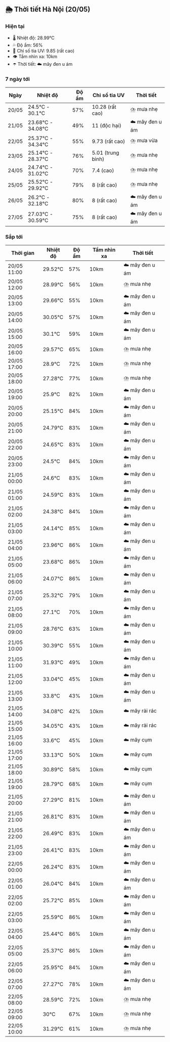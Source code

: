 ## 🌦️ Thời tiết Hà Nội (20/05)

### Hiện tại

- 🌡️ Nhiệt độ: 28.99℃
- 💦 Độ ẩm: 56%
- 🌟 Chỉ số tia UV: 9.85 (rất cao)
- 👁️ Tầm nhìn xa: 10km
- ☂️ Thời tiết: ☁️ mây đen u ám

### 7 ngày tới

| Ngày | Nhiệt độ | Độ ẩm | Chỉ số tia UV | Thời tiết |
| --- | --- | --- | --- | --- |
| 20/05 | 24.5℃ - 30.1℃ | 57% | 10.28 (rất cao) | ⛈️ mưa nhẹ |
| 21/05 | 23.68℃ - 34.08℃ | 49% | 11 (độc hại) | ☁️ mây đen u ám |
| 22/05 | 25.37℃ - 34.34℃ | 55% | 9.73 (rất cao) | ⛈️ mưa vừa |
| 23/05 | 25.14℃ - 28.37℃ | 76% | 5.01 (trung bình) | ⛈️ mưa nhẹ |
| 24/05 | 24.74℃ - 31.02℃ | 70% | 7.4 (cao) | ⛈️ mưa nhẹ |
| 25/05 | 25.52℃ - 29.92℃ | 79% | 8 (rất cao) | ⛈️ mưa nhẹ |
| 26/05 | 26.2℃ - 32.18℃ | 80% | 8 (rất cao) | ☁️ mây đen u ám |
| 27/05 | 27.03℃ - 30.59℃ | 75% | 8 (rất cao) | ☁️ mây đen u ám |

### Sắp tới

| Thời gian | Nhiệt độ | Độ ẩm | Tầm nhìn xa | Thời tiết |
| --- | --- | --- | --- | --- |
| 20/05 11:00 | 29.52℃ | 57% | 10km | ☁️ mây đen u ám |
| 20/05 12:00 | 28.99℃ | 56% | 10km | ⛈️ mưa nhẹ |
| 20/05 13:00 | 29.66℃ | 55% | 10km | ☁️ mây đen u ám |
| 20/05 14:00 | 30.05℃ | 57% | 10km | ☁️ mây đen u ám |
| 20/05 15:00 | 30.1℃ | 59% | 10km | ☁️ mây đen u ám |
| 20/05 16:00 | 29.57℃ | 65% | 10km | ⛈️ mưa nhẹ |
| 20/05 17:00 | 28.9℃ | 72% | 10km | ⛈️ mưa nhẹ |
| 20/05 18:00 | 27.28℃ | 77% | 10km | ⛈️ mưa nhẹ |
| 20/05 19:00 | 25.9℃ | 82% | 10km | ☁️ mây đen u ám |
| 20/05 20:00 | 25.15℃ | 84% | 10km | ☁️ mây đen u ám |
| 20/05 21:00 | 24.79℃ | 83% | 10km | ☁️ mây đen u ám |
| 20/05 22:00 | 24.65℃ | 83% | 10km | ☁️ mây đen u ám |
| 20/05 23:00 | 24.5℃ | 84% | 10km | ☁️ mây đen u ám |
| 21/05 00:00 | 24.6℃ | 83% | 10km | ☁️ mây đen u ám |
| 21/05 01:00 | 24.59℃ | 83% | 10km | ☁️ mây đen u ám |
| 21/05 02:00 | 24.38℃ | 84% | 10km | ☁️ mây đen u ám |
| 21/05 03:00 | 24.14℃ | 85% | 10km | ☁️ mây đen u ám |
| 21/05 04:00 | 23.96℃ | 86% | 10km | ☁️ mây đen u ám |
| 21/05 05:00 | 23.68℃ | 86% | 10km | ☁️ mây đen u ám |
| 21/05 06:00 | 24.07℃ | 86% | 10km | ☁️ mây đen u ám |
| 21/05 07:00 | 25.32℃ | 79% | 10km | ☁️ mây đen u ám |
| 21/05 08:00 | 27.1℃ | 70% | 10km | ☁️ mây đen u ám |
| 21/05 09:00 | 28.76℃ | 63% | 10km | ☁️ mây đen u ám |
| 21/05 10:00 | 30.39℃ | 55% | 10km | ☁️ mây đen u ám |
| 21/05 11:00 | 31.93℃ | 49% | 10km | ☁️ mây đen u ám |
| 21/05 12:00 | 33.04℃ | 45% | 10km | ☁️ mây đen u ám |
| 21/05 13:00 | 33.8℃ | 43% | 10km | ☁️ mây đen u ám |
| 21/05 14:00 | 34.08℃ | 42% | 10km | ☁️ mây rải rác |
| 21/05 15:00 | 34.05℃ | 43% | 10km | ☁️ mây rải rác |
| 21/05 16:00 | 33.6℃ | 45% | 10km | ☁️ mây cụm |
| 21/05 17:00 | 33.13℃ | 50% | 10km | ☁️ mây cụm |
| 21/05 18:00 | 30.89℃ | 58% | 10km | ☁️ mây cụm |
| 21/05 19:00 | 28.79℃ | 68% | 10km | ☁️ mây cụm |
| 21/05 20:00 | 27.29℃ | 81% | 10km | ☁️ mây đen u ám |
| 21/05 21:00 | 26.81℃ | 83% | 10km | ☁️ mây đen u ám |
| 21/05 22:00 | 26.49℃ | 83% | 10km | ☁️ mây đen u ám |
| 21/05 23:00 | 26.41℃ | 83% | 10km | ☁️ mây đen u ám |
| 22/05 00:00 | 26.24℃ | 83% | 10km | ☁️ mây đen u ám |
| 22/05 01:00 | 26.04℃ | 84% | 10km | ☁️ mây đen u ám |
| 22/05 02:00 | 25.72℃ | 85% | 10km | ☁️ mây đen u ám |
| 22/05 03:00 | 25.59℃ | 86% | 10km | ☁️ mây đen u ám |
| 22/05 04:00 | 25.44℃ | 86% | 10km | ☁️ mây đen u ám |
| 22/05 05:00 | 25.37℃ | 86% | 10km | ☁️ mây đen u ám |
| 22/05 06:00 | 25.95℃ | 84% | 10km | ☁️ mây đen u ám |
| 22/05 07:00 | 27.27℃ | 78% | 10km | ☁️ mây đen u ám |
| 22/05 08:00 | 28.59℃ | 72% | 10km | ⛈️ mưa nhẹ |
| 22/05 09:00 | 30℃ | 67% | 10km | ⛈️ mưa nhẹ |
| 22/05 10:00 | 31.29℃ | 61% | 10km | ⛈️ mưa nhẹ |

